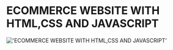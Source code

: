 # ECOMMERCE WEBSITE WITH HTML,CSS AND JAVASCRIPT

!['ECOMMERCE WEBSITE WITH HTML,CSS AND JAVASCRIPT'](https://raw.githubusercontent.com/ziddahedem/ecommerce4/master/sreenshot.png "ECOMMERCE WEBSITE WITH HTML,CSS AND JAVASCRIPT")
